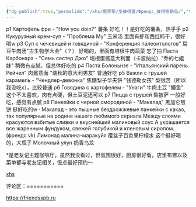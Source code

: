 ```yaml
---
{"dg-publish":true,"permalink":"/xhs/俄罗斯/圣彼得堡/Френдс_彼得格勒岛/","tags":["rednote","圣彼得堡"],"updated":"2025-03-20T22:46:14.393+08:00"}
---
```



 

p1 Картофель фри - "How you doin?" 薯条 好吃！！是好吃的薯条，热乎乎
p2 Кукурузный крем-суп - "Проблема My" 玉米汤 里面有虾和西红柿干，很好喝w
p3 Суп с чечевицей и говядиной - "Конференция палеонтологов" 扁豆牛肉汤"古生物学大会"（？） 好喝的，里面有培根牛肉蔬菜
忘了拍 Паста Карбонара - "Семь сестер Джо" 培根蛋酱意大利面（卡波纳拉）"乔的七姐妹" 稍微有点腻，但总体好吃的
p4 Паста Болоньнзе - "Итальянский парень Рейчел" 肉酱意面 "瑞秋的意大利男友" 普通好吃
p5 Важли с грушей карамель - "Чендлер-девонка" 焦糖梨子华夫饼 "钱德勒女孩" 梨很苦（所以我没吃x），比较普通
p6 Говядина с картофелем - "Унаги" 牛肉土豆 "鳗鱼" 这个不太喜欢，肉有点硬，但土豆泥还可以
p7 Пицца с грушей 梨披萨 一般好吃，感觉有点腻
p8 Панкейки с черной смородиной - "Макалад" 黑加仑煎饼 挺好吃的w
· Макалад - это пышные бездрожжевые панкейки с какао, так популярные на родине нашего любимого сериала
Между слоями красуются взбитые сливки и вкуснейший малиновый соус
А украшается все жаренным фундуком, свежей голубикой и кленовым сиропом. (френдс vk)
Лимонад малина-маракуйя 覆盆子百香果柠檬水 这个挺好喝的，大瓶子
Молочный улун 奶香乌龙
	
*是老友记主题咖啡厅，虽然我没看过，但氛围很好，厨房很好看，店里布置以及菜单都与老友记相关，饭点最好预约～

[xhs](https://www.xiaohongshu.com/explore/6599ab3f000000000f01d981?xsec_token=ABN3b2ad3UpNiERp6O-Z0XSZt0r99KN36mX8cG3-pvlH4=&xsec_source=pc_user)

评论区：===========

https://friendsspb.ru
